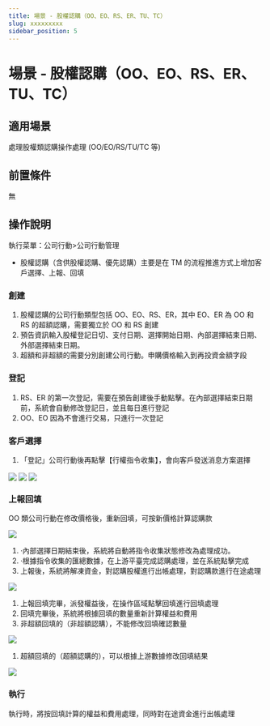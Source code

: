 ```yaml
---
title: 場景 - 股權認購（OO、EO、RS、ER、TU、TC）
slug: xxxxxxxxx
sidebar_position: 5
---
```



# 場景 - 股權認購（OO、EO、RS、ER、TU、TC）

## 適用場景

處理股權類認購操作處理 (OO/EO/RS/TU/TC 等)

## 前置條件

無

## 操作說明 

執行菜單：公司行動&gt;公司行動管理

- 股權認購（含供股權認購、優先認購）主要是在 TM 的流程推進方式上增加客戶選擇、上報、回填

### **創建**

1. 股權認購的公司行動類型包括 OO、EO、RS、ER，其中 EO、ER 為 OO 和 RS 的超額認購，需要獨立於 OO 和 RS 創建 
2. 預告資訊輸入股權登記日切、支付日期、選擇開始日期、內部選擇結束日期、外部選擇結束日期。 
3. 超額和非超額的需要分別創建公司行動。申購價格輸入到再投資金額字段

### **登記**

1. RS、ER 的第一次登記，需要在預告創建後手動點擊。在內部選擇結束日期前，系統會自動修改登記日，並且每日進行登記 
2.  OO、EO 因為不會進行交易，只進行一次登記

### **客戶選擇**

1. 「登記」公司行動後再點擊【行權指令收集】，會向客戶發送消息方案選擇

<img src="/assets/YRwSbm7guoxPoNx46cJcqhr4nkb.png" src-width="3400" src-height="1350" align="center"/>

<img src="/assets/JZf1bvtPToVii5xa7Ogc5DCWnJb.png" src-width="2662" src-height="1032" align="center"/>

<img src="/assets/RUlVbE9ZxoO6qcxvjrycWwRkneb.png" src-width="2804" src-height="188" align="center"/>

### **上報回填**

OO 類公司行動在修改價格後，重新回填，可按新價格計算認購款

<img src="/assets/CKcYbrBC0oVroixlidtcjFJ9npd.png" src-width="2806" src-height="876"/>

1. ·內部選擇日期結束後，系統將自動將指令收集狀態修改為處理成功。 
2. ·根據指令收集的匯總數據，在上游平臺完成認購處理，並在系統點擊完成 
3. 上報後，系統將解凍資金，對認購股權進行出帳處理，對認購款進行在途處理

<img src="/assets/DVIWbqBDbocARHxYKgxcLpjRnub.png" src-width="1280" src-height="561" align="center"/>

1. 上報回填完畢，派發權益後，在操作區域點擊回填進行回填處理 
2. 回填完畢後，系統將根據回填的數量重新計算權益和費用 
3. 非超額回填的（非超額認購），不能修改回填確認數量 

<img src="/assets/FsRrbXZoIoA3Krx8y87cyDxcnrg.png" src-width="1280" src-height="474" align="center"/>

1. 超額回填的（超額認購的），可以根據上游數據修改回填結果

<img src="/assets/WWsGbmoO0osl9RxfvJzcWSFknnc.png" src-width="1280" src-height="316"/>

### **執行**

執行時，將按回填計算的權益和費用處理，同時對在途資金進行出帳處理

